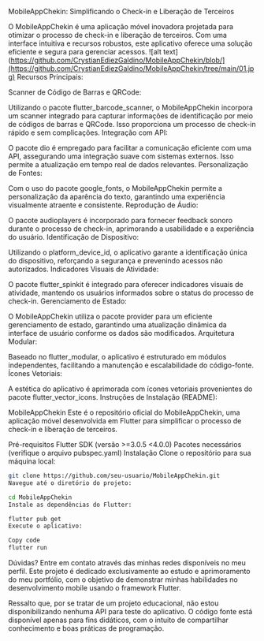 MobileAppChekin: Simplificando o Check-in e Liberação de Terceiros

O MobileAppChekin é uma aplicação móvel inovadora projetada para otimizar o processo de check-in e liberação de terceiros. Com uma interface intuitiva e recursos robustos, este aplicativo oferece uma solução eficiente e segura para gerenciar acessos.
   ![alt text](https://github.com/CrystianEdiezGaldino/MobileAppChekin/blob/](https://github.com/CrystianEdiezGaldino/MobileAppChekin/tree/main/01.jpg)
Recursos Principais:

Scanner de Código de Barras e QRCode:

Utilizando o pacote flutter_barcode_scanner, o MobileAppChekin incorpora um scanner integrado para capturar informações de identificação por meio de códigos de barras e QRCode. Isso proporciona um processo de check-in rápido e sem complicações.
Integração com API:

O pacote dio é empregado para facilitar a comunicação eficiente com uma API, assegurando uma integração suave com sistemas externos. Isso permite a atualização em tempo real de dados relevantes.
Personalização de Fontes:

Com o uso do pacote google_fonts, o MobileAppChekin permite a personalização da aparência do texto, garantindo uma experiência visualmente atraente e consistente.
Reprodução de Áudio:

O pacote audioplayers é incorporado para fornecer feedback sonoro durante o processo de check-in, aprimorando a usabilidade e a experiência do usuário.
Identificação de Dispositivo:

Utilizando o platform_device_id, o aplicativo garante a identificação única do dispositivo, reforçando a segurança e prevenindo acessos não autorizados.
Indicadores Visuais de Atividade:

O pacote flutter_spinkit é integrado para oferecer indicadores visuais de atividade, mantendo os usuários informados sobre o status do processo de check-in.
Gerenciamento de Estado:

O MobileAppChekin utiliza o pacote provider para um eficiente gerenciamento de estado, garantindo uma atualização dinâmica da interface de usuário conforme os dados são modificados.
Arquitetura Modular:

Baseado no flutter_modular, o aplicativo é estruturado em módulos independentes, facilitando a manutenção e escalabilidade do código-fonte.
Ícones Vetoriais:

A estética do aplicativo é aprimorada com ícones vetoriais provenientes do pacote flutter_vector_icons.
Instruções de Instalação (README):

MobileAppChekin
Este é o repositório oficial do MobileAppChekin, uma aplicação móvel desenvolvida em Flutter para simplificar o processo de check-in e liberação de terceiros.

Pré-requisitos
Flutter SDK (versão >=3.0.5 <4.0.0)
Pacotes necessários (verifique o arquivo pubspec.yaml)
Instalação
Clone o repositório para sua máquina local:
```bash
git clone https://github.com/seu-usuario/MobileAppChekin.git
Navegue até o diretório do projeto:
```
```bash
cd MobileAppChekin
Instale as dependências do Flutter:
```
```bash
flutter pub get
Execute o aplicativo:
```
```bash
Copy code
flutter run
```
Dúvidas? Entre em contato através das minhas redes disponíveis no meu perfil. Este projeto é dedicado exclusivamente ao estudo e aprimoramento do meu portfólio, com o objetivo de demonstrar minhas habilidades no desenvolvimento mobile usando o framework Flutter.

Ressalto que, por se tratar de um projeto educacional, não estou disponibilizando nenhuma API para teste do aplicativo. O código fonte está disponível apenas para fins didáticos, com o intuito de compartilhar conhecimento e boas práticas de programação.
